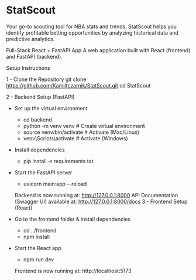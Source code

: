 # StatScout
Your go-to scouting tool for NBA stats and trends. StatScout helps you identify profitable betting opportunities by analyzing historical data and predictive analytics.

Full-Stack React + FastAPI App
A web application built with React (frontend) and FastAPI (backend).

Setup Instructions

1 - Clone the Repository
git clone https://github.com/Kamiltczarnik/StatScout.git
cd StatScout

2 - Backend Setup (FastAPI)
 - Set up the virtual environment
     - cd backend
     - python -m venv venv  # Create virtual environment
     - source venv/bin/activate  # Activate (Mac/Linux)
     - venv\Scripts\activate  # Activate (Windows)
 - Install dependencies
     - pip install -r requirements.txt
 - Start the FastAPI server
     - uvicorn main:app --reload
    
    Backend is now running at: http://127.0.0.1:8000
    API Documentation (Swagger UI) available at: http://127.0.0.1:8000/docs
3 - Frontend Setup (React)
 - Go to the frontend folder & install dependencies
     - cd ../frontend
     - npm install
 - Start the React app
     - npm run dev
     
     Frontend is now running at: http://localhost:5173


